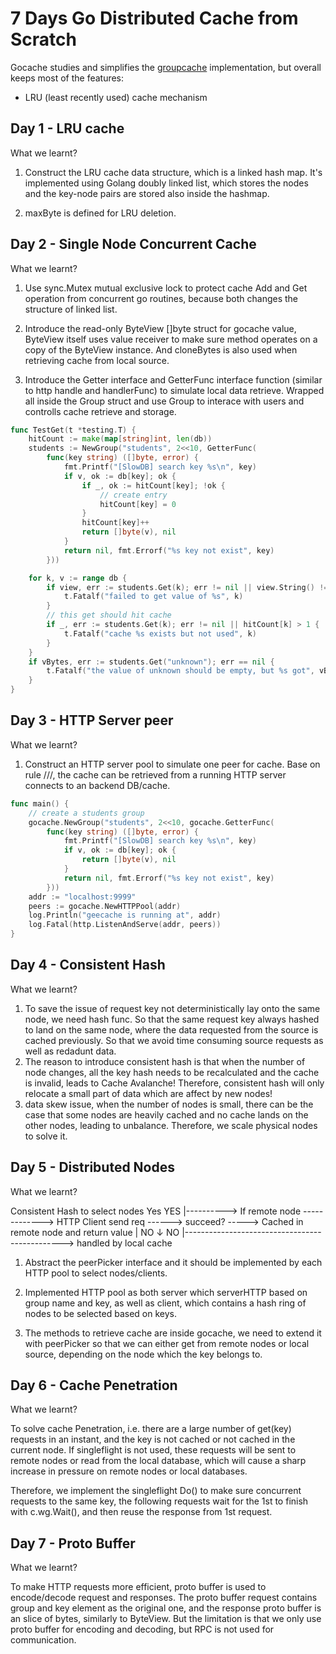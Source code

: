 # 7 Days Go Distributed Cache from Scratch

Gocache studies and simplifies the [groupcache](https://github.com/golang/groupcache) implementation, but overall keeps most of the features:

* LRU (least recently used) cache mechanism


## Day 1 - LRU cache

What we learnt?

1. Construct the LRU cache data structure, which is a linked hash map. It's implemented using Golang doubly linked list, which stores
the nodes and the key-node pairs are stored also inside the hashmap.

2. maxByte is defined for LRU deletion.

## Day 2 - Single Node Concurrent Cache

What we learnt?

1. Use sync.Mutex mutual exclusive lock to protect cache Add and Get operation from concurrent go routines, because both changes the structure of linked list.

2. Introduce the read-only ByteView []byte struct for gocache value, ByteView itself uses value receiver to make sure method operates on a copy of the ByteView instance.
And cloneBytes is also used when retrieving cache from local source.

3. Introduce the Getter interface and GetterFunc interface function (similar to http handle and handlerFunc) to simulate local data retrieve. Wrapped all inside
the Group struct and use Group to interace with users and controlls cache retrieve and storage.

```go
func TestGet(t *testing.T) {
	hitCount := make(map[string]int, len(db))
	students := NewGroup("students", 2<<10, GetterFunc(
		func(key string) ([]byte, error) {
			fmt.Printf("[SlowDB] search key %s\n", key)
			if v, ok := db[key]; ok {
				if _, ok := hitCount[key]; !ok {
					// create entry
					hitCount[key] = 0
				}
				hitCount[key]++
				return []byte(v), nil
			}
			return nil, fmt.Errorf("%s key not exist", key)
		}))

	for k, v := range db {
		if view, err := students.Get(k); err != nil || view.String() != v {
			t.Fatalf("failed to get value of %s", k)
		}
		// this get should hit cache
		if _, err := students.Get(k); err != nil || hitCount[k] > 1 {
			t.Fatalf("cache %s exists but not used", k)
		}
	}
	if vBytes, err := students.Get("unknown"); err == nil {
		t.Fatalf("the value of unknown should be empty, but %s got", vBytes)
	}
}
```

## Day 3 - HTTP Server peer

What we learnt?

1. Construct an HTTP server pool to simulate one peer for cache. Base on rule /<basepath>/<groupname>/<key>,
the cache can be retrieved from a running HTTP server connects to an backend DB/cache.

```go
func main() {
	// create a students group
	gocache.NewGroup("students", 2<<10, gocache.GetterFunc(
		func(key string) ([]byte, error) {
			fmt.Printf("[SlowDB] search key %s\n", key)
			if v, ok := db[key]; ok {
				return []byte(v), nil
			}
			return nil, fmt.Errorf("%s key not exist", key)
		}))
	addr := "localhost:9999"
	peers := gocache.NewHTTPPool(addr)
	log.Println("geecache is running at", addr)
	log.Fatal(http.ListenAndServe(addr, peers))
}
```


## Day 4 - Consistent Hash

What we learnt?

1. To save the issue of request key not deterministically lay onto the same node, we need
hash func. So that the same request key always hashed to land on the same node, where
the data requested from the source is cached previously. So that we avoid time consuming source
requests as well as redadunt data.
2. The reason to introduce consistent hash is that when the number of node changes, all the key
hash needs to be recalculated and the cache is invalid, leads to Cache Avalanche! Therefore,
consistent hash will only relocate a small part of data which are affect by new nodes!
3. data skew issue, when the number of nodes is small, there can be the case that some nodes
are heavily cached and no cache lands on the other nodes, leading to unbalance. Therefore, we
scale physical nodes to solve it.

## Day 5 - Distributed Nodes

What we learnt?

Consistent Hash to select nodes      Yes                                              YES
    |----------> If remote node -------------> HTTP Client send req ------> succeed? -----> Cached in remote node and return value
                    |  NO                                                      ↓ NO 
                    |-----------------------------------------------> handled by local cache

1. Abstract the peerPicker interface and it should be implemented by each HTTP pool to select nodes/clients.

2. Implemented HTTP pool as both server which serverHTTP based on group name and key, as well as client, which contains a hash ring of nodes to be
selected based on keys.

3. The methods to retrieve cache are inside gocache, we need to extend it with peerPicker so that we can either get from
remote nodes or local source, depending on the node which the key belongs to.

## Day 6 - Cache Penetration

What we learnt?

To solve cache Penetration, i.e. there are a large number of get(key) requests in an instant,
and the key is not cached or not cached in the current node. If singleflight is not used, these
requests will be sent to remote nodes or read from the local database, which will cause a sharp increase
in pressure on remote nodes or local databases.

Therefore, we implement the singleflight Do() to make sure concurrent requests to the same key,
the following requests wait for the 1st to finish with c.wg.Wait(), and then reuse the response from 1st request.

## Day 7 - Proto Buffer

What we learnt?

To make HTTP requests more efficient, proto buffer is used to encode/decode request and responses.
The proto buffer request contains group and key element as the original one, and the response proto
buffer is an slice of bytes, similarly to ByteView. But the limitation is that we only use proto
buffer for encoding and decoding, but RPC is not used for communication.
